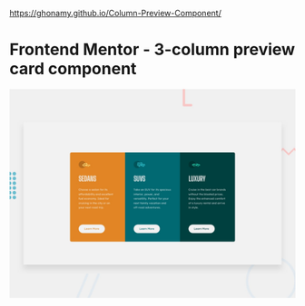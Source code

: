 https://ghonamy.github.io/Column-Preview-Component/

# Frontend Mentor - 3-column preview card component

![Design preview for the 3-column preview card component coding challenge](./design/desktop-preview.jpg)
